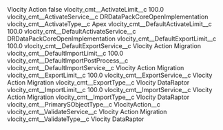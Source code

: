 <?xml version="1.0" encoding="UTF-8"?>
<CustomMetadata xmlns="http://soap.sforce.com/2006/04/metadata" xmlns:xsi="http://www.w3.org/2001/XMLSchema-instance" xmlns:xsd="http://www.w3.org/2001/XMLSchema">
    <label>Vlocity Action</label>
    <protected>false</protected>
    <values>
        <field>vlocity_cmt__ActivateLimit__c</field>
        <value xsi:type="xsd:double">100.0</value>
    </values>
    <values>
        <field>vlocity_cmt__ActivateService__c</field>
        <value xsi:type="xsd:string">DRDataPackCoreOpenImplementation</value>
    </values>
    <values>
        <field>vlocity_cmt__ActivateType__c</field>
        <value xsi:type="xsd:string">Apex</value>
    </values>
    <values>
        <field>vlocity_cmt__DefaultActivateLimit__c</field>
        <value xsi:type="xsd:double">100.0</value>
    </values>
    <values>
        <field>vlocity_cmt__DefaultActivateService__c</field>
        <value xsi:type="xsd:string">DRDataPackCoreOpenImplementation</value>
    </values>
    <values>
        <field>vlocity_cmt__DefaultExportLimit__c</field>
        <value xsi:type="xsd:double">100.0</value>
    </values>
    <values>
        <field>vlocity_cmt__DefaultExportService__c</field>
        <value xsi:type="xsd:string">Vlocity Action Migration</value>
    </values>
    <values>
        <field>vlocity_cmt__DefaultImportLimit__c</field>
        <value xsi:type="xsd:double">100.0</value>
    </values>
    <values>
        <field>vlocity_cmt__DefaultImportPostProcess__c</field>
        <value xsi:nil="true"/>
    </values>
    <values>
        <field>vlocity_cmt__DefaultImportService__c</field>
        <value xsi:type="xsd:string">Vlocity Action Migration</value>
    </values>
    <values>
        <field>vlocity_cmt__ExportLimit__c</field>
        <value xsi:type="xsd:double">100.0</value>
    </values>
    <values>
        <field>vlocity_cmt__ExportService__c</field>
        <value xsi:type="xsd:string">Vlocity Action Migration</value>
    </values>
    <values>
        <field>vlocity_cmt__ExportType__c</field>
        <value xsi:type="xsd:string">Vlocity DataRaptor</value>
    </values>
    <values>
        <field>vlocity_cmt__ImportLimit__c</field>
        <value xsi:type="xsd:double">100.0</value>
    </values>
    <values>
        <field>vlocity_cmt__ImportService__c</field>
        <value xsi:type="xsd:string">Vlocity Action Migration</value>
    </values>
    <values>
        <field>vlocity_cmt__ImportType__c</field>
        <value xsi:type="xsd:string">Vlocity DataRaptor</value>
    </values>
    <values>
        <field>vlocity_cmt__PrimarySObjectType__c</field>
        <value xsi:type="xsd:string">VlocityAction__c</value>
    </values>
    <values>
        <field>vlocity_cmt__ValidateService__c</field>
        <value xsi:type="xsd:string">Vlocity Action Migration</value>
    </values>
    <values>
        <field>vlocity_cmt__ValidateType__c</field>
        <value xsi:type="xsd:string">Vlocity DataRaptor</value>
    </values>
</CustomMetadata>
